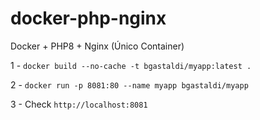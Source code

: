 # docker-php-nginx
Docker + PHP8 + Nginx (Único Container) 

1 - ``` docker build --no-cache -t bgastaldi/myapp:latest . ```

2 - ``` docker run -p 8081:80 --name myapp bgastaldi/myapp ```

3 - Check ```http://localhost:8081```
